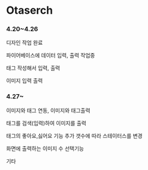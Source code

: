 <h1>Otaserch</h1>

<h3>4.20~4.26</h3>
<p>디자인 작업 완료</p>

<p>파이어베이스에 데이터 입력, 출력 작업중</p>

<p> 태그 작성해서 입력, 출력 </p>

<p> 이미지 입력 출력 </p>


<h3>4.27~</h3>

<p> 이미지와 태그 연동, 이미지와 태그출력 </p>

<p> 태그를 검색(입력)하여 이미지를 출력 </p>

<p> 태그의 좋아요,싫어요 기능 추가 갯수에 따라 스테이터스를 변경 </p>

<p> 화면에 출력하는 이미지 수 선택기능 </p>

<p> 기타 </p>


